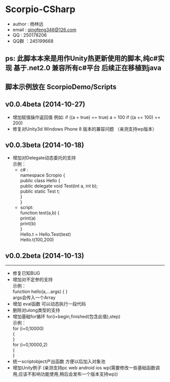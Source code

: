 # Scorpio-CSharp #
* author : 杨林远
* email : qingfeng346@126.com
* QQ : 250178206
* QQ群 ：245199668

## ps: 此脚本本来是用作Unity热更新使用的脚本,纯c#实现 基于.net2.0  兼容所有c#平台 后续正在移植到java
## 脚本示例放在  ScorpioDemo/Scripts

## v0.0.4beta (2014-10-27) ##
* 增加赋值操作返回值  例如: if ((a = true) == true)        a = 100   if ((a += 100) == 200)
* 修复对Unity3d Windows Phone 8 版本的兼容问题  （亲测支持wp版本）

## v0.0.3beta (2014-10-18) ##
* 增加对Delegate动态委托的支持  
        示例：  
    * c# :  
        namespace Scropio {  
            public class Hello {  
                public delegate void Test(int a, int b);  
                public static Test t;  
            }  
        }  
    * script:  
        function test(a,b) {   
            print(a)  
            print(b)  
        }  
        Hello.t = Hello.Test(test)  
        Hello.t(100,200)
        
## v0.0.2beta (2014-10-13) ##
-----------
* 修复已知BUG
* 增加对不定参的支持  
    示例：  
        function hello(a,...args) { }    
    args会传入一个Array
* 增加 eval函数 可以动态执行一段代码
* 删除对ulong类型的支持
* 增加基础for循环 for(i=begin,finished(包含此值),step)  
    示例：  
        for (i=0,10000)  
        {  
        }  
        for (i=0,10000,2)  
        {  
        }
* 统一scriptobject产出函数 方便以后加入对象池
* 增加Unity例子 (亲测支持pc web android ios wp(需要修改一些基础函数调用,应该不影响功能使用,稍后会发布一个版本支持wp))